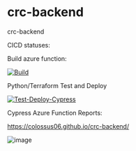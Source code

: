 # crc-backend
crc-backend


CICD statuses:

Build azure function:

[![Build](https://github.com/colossus06/crc-backend/actions/workflows/backend.main.yml/badge.svg)](https://github.com/colossus06/crc-backend/actions/workflows/backend.main.yml)

Python/Terraform Test and Deploy


[![Test-Deploy-Cypress](https://github.com/colossus06/crc-backend/actions/workflows/tf-unit-tests.yml/badge.svg)](https://github.com/colossus06/crc-backend/actions/workflows/tf-unit-tests.yml)

Cypress Azure Function Reports:

https://colossus06.github.io/crc-backend/


![image](https://github.com/colossus06/crc-backend/assets/96833570/54501a68-2acb-477c-92f9-b0401adfedec)




